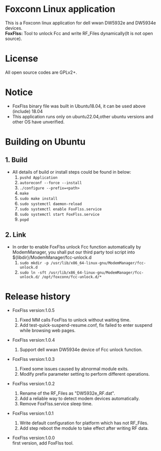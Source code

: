 # Foxconn Linux application
This is a Foxconn linux application for dell wwan DW5932e and DW5934e devices.<br>
  **FoxFlss:** Tool to unlock Fcc and write RF_Files dynamically(It is not open source).<br>

# License
All open source codes are GPLv2+.<br>

# Notice
  - FoxFlss binary file was built in Ubuntu18.04, it can be used above (include) 18.04<br>
  - This application runs only on ubuntu22.04,other ubuntu versions and other OS have unverified.

# Building on Ubuntu

## 1. Build
- All details of build or install steps could be found in below:
    1. `pushd Application`
    2. `autoreconf --force --install`
    3. `./configure --prefix=<path>`
    4. `make`
    5. `sudo make install`
    6. `sudo systemctl daemon-reload`
    7. `sudo systemctl enable FoxFlss.service`
    8. `sudo systemctl start FoxFlss.service`
    9. `popd`

## 2. Link
- In order to enable FoxFlss unlock Fcc function automatically by ModemManager, you shall put our third party tool script into ${libdir}/ModemManager/fcc-unlock.d
    1. `sudo mkdir -p /usr/lib/x86_64-linux-gnu/ModemManager/fcc-unlock.d`
    2. `sudo ln -sft /usr/lib/x86_64-linux-gnu/ModemManager/fcc-unlock.d/ /opt/foxconn/fcc-unlock.d/*`

# Release history
- FoxFlss version:1.0.5<br>
    1. Fixed MM calls FoxFlss to unlock without waiting time.<br>
    2. Add test-quick-suspend-resume.conf, fix failed to enter suspend while browsing web pages.<br>

- FoxFlss version:1.0.4<br>
    1. Support dell wwan DW5934e device of Fcc unlock function.<br>

- FoxFlss version:1.0.3<br>
    1. Fixed some issues caused by abnormal module exits.<br>
    2. Modify prefix parameter setting to perform different operations.<br>

- FoxFlss version:1.0.2<br>
    1. Rename of the RF_Files as "DW5932e_RF.dat".<br>
    2. Add a reliable way to detect modem devices automatically.<br>
    3. Remove FoxFlss.service sleep time.<br>

- FoxFlss version:1.0.1<br>
    1. Write default configuration for platform which has not RF_Files.<br>
    2. Add step reboot the module to take effect after writing RF data.<br>

- FoxFlss version:1.0.0<br>
  first version, add FoxFlss tool.<br>
